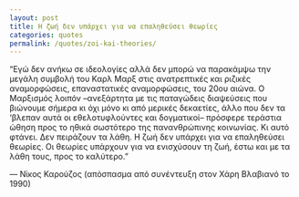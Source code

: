 ```yaml
---
layout: post
title: Η ζωή δεν υπάρχει για να επαληθεύσει θεωρίες
categories: quotes
permalink: /quotes/zoi-kai-theories/
---
```


“Εγώ δεν ανήκω σε ιδεολογίες αλλά δεν μπορώ να παρακάμψω την μεγάλη συμβολή του Καρλ Μαρξ στις ανατρεπτικές και ριζικές αναμορφώσεις, επαναστατικές αναμορφώσεις, του 20ου αιώνα. Ο Μαρξισμός λοιπόν –ανεξάρτητα με τις παταγώδεις διαψεύσεις που βιώνουμε σήμερα κι όχι μόνο κι από μερικές δεκαετίες, άλλο που δεν τα ‘βλεπαν αυτά οι εθελοτυφλούντες και δογματικοί– πρόσφερε τεράστια ώθηση προς το ηθικά σωστότερο της πανανθρώπινης κοινωνίας. Κι αυτό φτάνει. Δεν πειράζουν τα λάθη. Η ζωή δεν υπάρχει για να επαληθεύσει θεωρίες. Οι θεωρίες υπάρχουν για να ενισχύσουν τη ζωή, έστω και με τα λάθη τους, προς το καλύτερο.”

— Νίκος Καρούζος (απόσπασμα από συνέντευξη στον Χάρη Βλαβιανό το 1990)